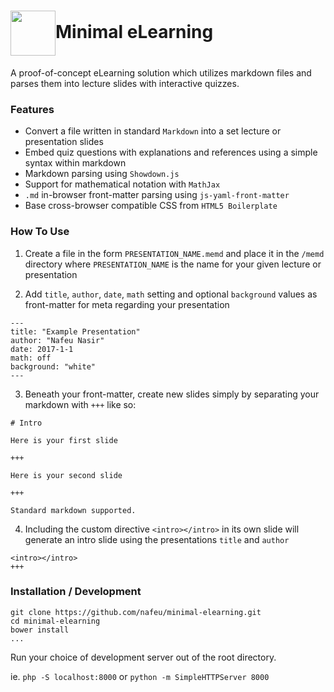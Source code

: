 <h1><img src="http://phrakture.com/storage/uploads/githubK06f0v.png" width="72" height="72" valign="middle"/>Minimal eLearning</h1>

A proof-of-concept eLearning solution which utilizes markdown files and parses them into lecture slides with interactive quizzes.

### Features

- Convert a file written in standard `Markdown` into a set lecture or presentation slides
- Embed quiz questions with explanations and references using a simple syntax within markdown
- Markdown parsing using `Showdown.js`
- Support for mathematical notation with `MathJax`
- `.md` in-browser front-matter parsing using `js-yaml-front-matter`
- Base cross-browser compatible CSS from `HTML5 Boilerplate`

### How To Use

1. Create a file in the form `PRESENTATION_NAME.memd` and place it in the `/memd` directory where `PRESENTATION_NAME` is the name for your given lecture or presentation

2. Add `title`, `author`, `date`, `math` setting and optional `background` values as front-matter for meta regarding your presentation

```
---
title: "Example Presentation"
author: "Nafeu Nasir"
date: 2017-1-1
math: off
background: "white"
---
```

3. Beneath your front-matter, create new slides simply by separating your markdown with `+++` like so:

```
# Intro

Here is your first slide

+++

Here is your second slide

+++

Standard markdown supported.
```

4. Including the custom directive `<intro></intro>` in its own slide will generate an intro slide using the presentations `title` and `author`

```
<intro></intro>
+++
```

### Installation / Development

```
git clone https://github.com/nafeu/minimal-elearning.git
cd minimal-elearning
bower install
...
```

Run your choice of development server out of the root directory.

ie. `php -S localhost:8000` or `python -m SimpleHTTPServer 8000`